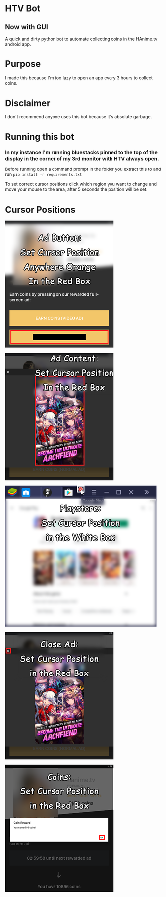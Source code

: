 # HTV Bot
## Now with GUI
A quick and dirty python bot to automate collecting coins in the HAnime.tv android app.

# Purpose
I made this because I'm too lazy to open an app every 3 hours to collect coins.

# Disclaimer
I don't recommend anyone uses this bot because it's absolute garbage.

# Running this bot
### In my instance I'm running bluestacks pinned to the top of the display in the corner of my 3rd monitor with HTV always open.

Before running open a command prompt in the folder you extract this to and run `pip install -r requirements.txt`

To set correct cursor positions click which region you want to change and move your mouse to the area, after 5 seconds the position will be set.

# Cursor Positions

![Ad Button](adbutton.png)

![Ad Content](adcontent.png)

![Playstore](playstore.png)

![Close ad](closead.png)

![Coins](coins.png)